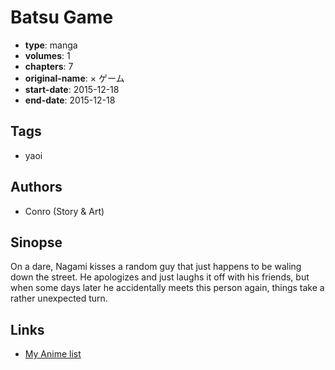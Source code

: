 # Batsu Game

-   **type**: manga
-   **volumes**: 1
-   **chapters**: 7
-   **original-name**: × ゲーム
-   **start-date**: 2015-12-18
-   **end-date**: 2015-12-18

## Tags

-   yaoi

## Authors

-   Conro (Story & Art)

## Sinopse

On a dare, Nagami kisses a random guy that just happens to be waling down the street. He apologizes and just laughs it off with his friends, but when some days later he accidentally meets this person again, things take a rather unexpected turn.

## Links

-   [My Anime list](https://myanimelist.net/manga/106976/Batsu_Game)
